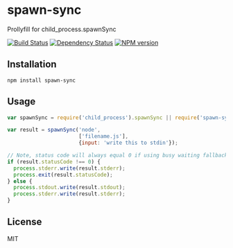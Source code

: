 # spawn-sync

Prollyfill for child_process.spawnSync

[![Build Status](https://travis-ci.org/ForbesLindesay/spawn-sync.png?branch=master)](https://travis-ci.org/ForbesLindesay/spawn-sync)
[![Dependency Status](https://gemnasium.com/ForbesLindesay/spawn-sync.png)](https://gemnasium.com/ForbesLindesay/spawn-sync)
[![NPM version](https://badge.fury.io/js/spawn-sync.png)](http://badge.fury.io/js/spawn-sync)

## Installation

    npm install spawn-sync


## Usage

```js
var spawnSync = require('child_process').spawnSync || require('spawn-sync');

var result = spawnSync('node',
                       ['filename.js'],
                       {input: 'write this to stdin'});

// Note, status code will always equal 0 if using busy waiting fallback
if (result.statusCode !== 0) {
  process.stderr.write(result.stderr);
  process.exit(result.statusCode);
} else {
  process.stdout.write(result.stdout);
  process.stderr.write(result.stderr);
}
```

## License

  MIT